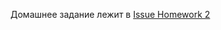Домашнее задание лежит в [Issue Homework 2](https://github.com/MarySaphpir/JS-courses-season2/issues/9)